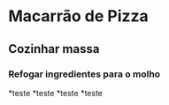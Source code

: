 # Macarrão de Pizza

## Cozinhar massa

### Refogar ingredientes para o molho

*teste
*teste
*teste
*teste
